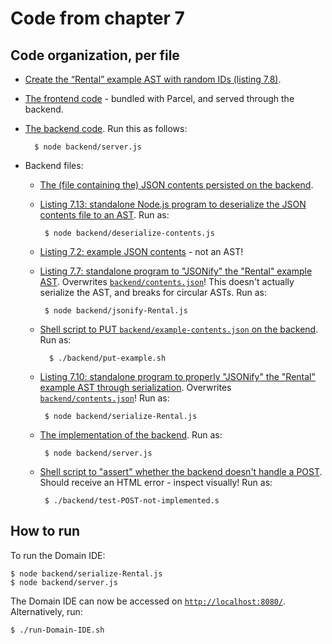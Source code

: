 # Code from chapter 7


## Code organization, per file

* [Create the “Rental” example AST with random IDs (listing 7.8)](./Rental-AST-with-IDs.js).

* [The frontend code](./frontend) - bundled with Parcel, and served through the backend.

* [The backend code](./backend).
    Run this as follows:

        $ node backend/server.js

* Backend files:

    * [The (file containing the) JSON contents persisted on the backend](./backend/data/contents.json).

    * [Listing 7.13: standalone Node.js program to deserialize the JSON contents file to an AST](./backend/deserialize-contents.js).
        Run as:

           $ node backend/deserialize-contents.js

    * [Listing 7.2: example JSON contents](./backend/example-contents.json) - not an AST!

    * [Listing 7.7: standalone program to "JSONify" the "Rental" example AST](./backend/jsonify-Rental.js).
        Overwrites [`backend/contents.json`](./backend/data/contents.json)!
        This doesn't actually serialize the AST, and breaks for circular ASTs.
        Run as:

           $ node backend/jsonify-Rental.js

    * [Shell script to PUT `backend/example-contents.json` on the backend](./backend/put-example.sh).
        Run as:

            $ ./backend/put-example.sh

    * [Listing 7.10: standalone program to properly "JSONify" the "Rental" example AST through serialization](./backend/serialize-Rental.js).
        Overwrites [`backend/contents.json`](./backend/data/contents.json)!
        Run as:

           $ node backend/serialize-Rental.js

    * [The implementation of the backend](./backend/server.js).
        Run as:

           $ node backend/server.js

    * [Shell script to "assert" whether the backend doesn't handle a POST](./backend/test-POST-not-implemented.sh).
        Should receive an HTML error - inspect visually!
        Run as:

           $ ./backend/test-POST-not-implemented.s


## How to run

To run the Domain IDE:

    $ node backend/serialize-Rental.js
    $ node backend/server.js

The Domain IDE can now be accessed on [`http://localhost:8080/`](http://localhost:8080/).
Alternatively, run:

    $ ./run-Domain-IDE.sh

